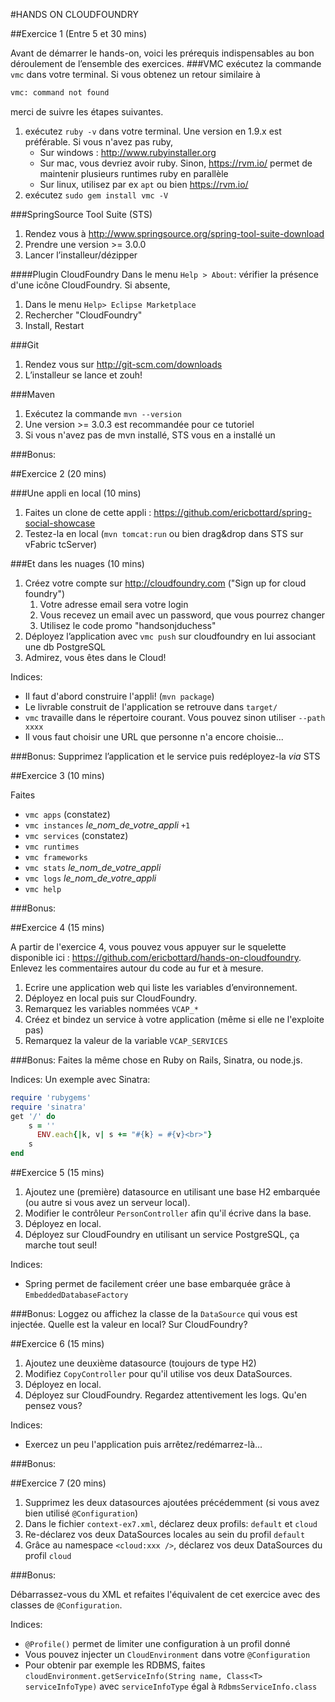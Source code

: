 #HANDS ON CLOUDFOUNDRY

##Exercice 1 (Entre 5 et 30 mins)

Avant de démarrer le hands-on, voici les prérequis indispensables au bon déroulement de l’ensemble des exercices.
###VMC
exécutez la commande `vmc` dans votre terminal. Si vous obtenez un retour similaire à 
```bash   
vmc: command not found
```
merci de suivre les étapes suivantes.

1. exécutez `ruby -v` dans votre terminal. Une version en 1.9.x est préférable. Si vous n'avez pas ruby, 
    * Sur windows : http://www.rubyinstaller.org
    * Sur mac, vous devriez avoir ruby. Sinon, https://rvm.io/ permet de maintenir plusieurs runtimes ruby en parallèle
    * Sur linux, utilisez par ex `apt` ou bien https://rvm.io/
1. exécutez `sudo gem install vmc -V`

###SpringSource Tool Suite (STS)

1. Rendez vous à http://www.springsource.org/spring-tool-suite-download
1. Prendre une version >= 3.0.0
1. Lancer l’installeur/dézipper

####Plugin CloudFoundry
Dans le menu `Help > About`: vérifier la présence d'une icône CloudFoundry. Si absente,

1. Dans le menu `Help> Eclipse Marketplace` 
2. Rechercher "CloudFoundry"
3. Install, Restart

###Git

1. Rendez vous sur http://git-scm.com/downloads
1. L’installeur se lance et zouh!

###Maven 
1. Exécutez la commande `mvn --version`
1. Une version >= 3.0.3 est recommandée pour ce tutoriel
1. Si vous n'avez pas de mvn installé, STS vous en a installé un

###Bonus:



##Exercice 2 (20 mins)

###Une appli en local (10 mins)
1. Faites un clone de cette appli : https://github.com/ericbottard/spring-social-showcase
1. Testez-la en local (`mvn tomcat:run` ou bien drag&drop dans STS sur vFabric tcServer)

###Et dans les nuages (10 mins)
1. Créez votre compte sur http://cloudfoundry.com ("Sign up for cloud foundry")
    1. Votre adresse email sera votre login
    1. Vous recevez un email avec un password, que vous pourrez changer
    1. Utilisez le code promo "handsonjduchess"
1. Déployez l’application avec `vmc push` sur cloudfoundry en lui associant une db PostgreSQL
1. Admirez, vous êtes dans le Cloud!

Indices:

- Il faut d'abord construire l'appli! (`mvn package`)
- Le livrable construit de l'application se retrouve dans `target/`
- `vmc` travaille dans le répertoire courant. Vous pouvez sinon utiliser `--path xxxx`
- Il vous faut choisir une URL que personne n'a encore choisie...

###Bonus:
Supprimez l’application et le service puis redéployez-la *via* STS

##Exercice 3 (10 mins)

Faites

 * `vmc apps` (constatez)
 * `vmc instances` *le_nom_de_votre_appli* `+1`
 * `vmc services` (constatez)
 * `vmc runtimes`
 * `vmc frameworks`
 * `vmc stats` *le_nom_de_votre_appli*
 * `vmc logs` *le_nom_de_votre_appli*
 * `vmc help`

###Bonus:

##Exercice 4 (15 mins)

A partir de l'exercice 4, vous pouvez vous appuyer sur le squelette disponible ici : 
https://github.com/ericbottard/hands-on-cloudfoundry. Enlevez les commentaires autour du code au fur et à mesure.

1. Ecrire une application web qui liste les variables d’environnement.
2. Déployez en local puis sur CloudFoundry.
1. Remarquez les variables nommées `VCAP_*`
1. Créez et bindez un service à votre application (même si elle ne l'exploite pas)
1. Remarquez la valeur de la variable `VCAP_SERVICES`

###Bonus:
Faites la même chose en Ruby on Rails, Sinatra, ou node.js.

Indices: Un exemple avec Sinatra:
```ruby
require 'rubygems'
require 'sinatra'
get '/' do
	s = ''
	  ENV.each{|k, v| s += "#{k} = #{v}<br>"}
	s
end
```

##Exercice 5 (15 mins)

1. Ajoutez une (première) datasource en utilisant une base H2 embarquée (ou autre si vous avez un serveur local).
2. Modifier le contrôleur `PersonController` afin qu'il écrive dans la base.
3. Déployez en local.
3. Déployez sur CloudFoundry en utilisant un service PostgreSQL, ça marche tout seul!

Indices:

- Spring permet de facilement créer une base embarquée grâce à `EmbeddedDatabaseFactory`

###Bonus:
Loggez ou affichez la classe de la `DataSource` qui vous est injectée. Quelle est la valeur en local? Sur CloudFoundry?

##Exercice 6 (15 mins)

1. Ajoutez une deuxième datasource (toujours de type H2)
2. Modifiez `CopyController` pour qu'il utilise vos deux DataSources.
3. Déployez en local.
3. Déployez sur CloudFoundry. Regardez attentivement les logs. Qu'en pensez vous?

Indices:

- Exercez un peu l'application puis arrêtez/redémarrez-là...


###Bonus:

##Exercice 7 (20 mins)

1. Supprimez les deux datasources ajoutées précédemment (si vous avez bien utilisé `@Configuration`)
2. Dans le fichier `context-ex7.xml`, déclarez deux profils: `default` et `cloud`
3. Re-déclarez vos deux DataSources locales au sein du profil `default`
4. Grâce au namespace `<cloud:xxx />`, déclarez vos deux DataSources du profil `cloud`

###Bonus:

Débarrassez-vous du XML et refaites l'équivalent de cet exercice avec des classes de `@Configuration`.

Indices: 

- `@Profile()` permet de limiter une configuration à un profil donné
- Vous pouvez injecter un `CloudEnvironment` dans votre `@Configuration`
- Pour obtenir par exemple les RDBMS, faites `cloudEnvironment.getServiceInfo(String name, Class<T> serviceInfoType)` avec `serviceInfoType` égal à `RdbmsServiceInfo.class`
